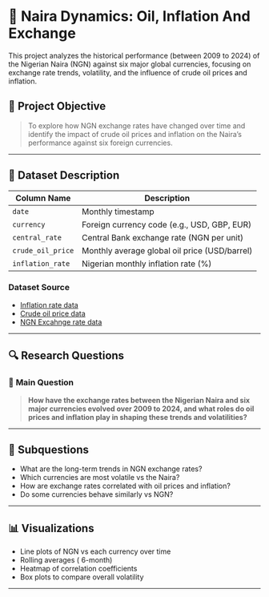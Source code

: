 # 🔁 Naira Dynamics: Oil, Inflation And Exchange
This project analyzes the historical performance (between 2009 to 2024) of the Nigerian Naira (NGN) against six major global currencies, focusing on exchange rate trends, volatility, and the influence of crude oil prices and inflation.

## 📌 Project Objective

> To explore how NGN exchange rates have changed over time and identify the impact of crude oil prices and inflation on the Naira’s performance against six foreign currencies.

---

## 📁 Dataset Description

| Column Name        | Description                                  |
|--------------------|----------------------------------------------|
| `date`             | Monthly timestamp                            |
| `currency`         | Foreign currency code (e.g., USD, GBP, EUR)  |
| `central_rate`     | Central Bank exchange rate (NGN per unit)    |
| `crude_oil_price`  | Monthly average global oil price (USD/barrel)|
| `inflation_rate`   | Nigerian monthly inflation rate (%)          |

### Dataset Source
* [Inflation rate data ](https://www.cbn.gov.ng/rates/inflrates.html)
* [Crude oil price data](https://www.cbn.gov.ng/rates/crudeoil.html)
* [NGN Excahnge rate data](https://www.cbn.gov.ng/rates/ExchRateByCurrency.html)
---

## 🔍 Research Questions

### 🧠 **Main Question**

> **How have the exchange rates between the Nigerian Naira and six major currencies evolved over 2009 to 2024, and what roles do oil prices and inflation play in shaping these trends and volatilities?**

---

## 📌 Subquestions
* What are the long-term trends in NGN exchange rates?
* Which currencies are most volatile vs the Naira?
* How are exchange rates correlated with oil prices and inflation?
* Do some currencies behave similarly vs NGN?

---

## 📊 Visualizations 

- Line plots of NGN vs each currency over time
- Rolling averages ( 6-month)
- Heatmap of correlation coefficients
- Box plots to compare overall volatility


---

